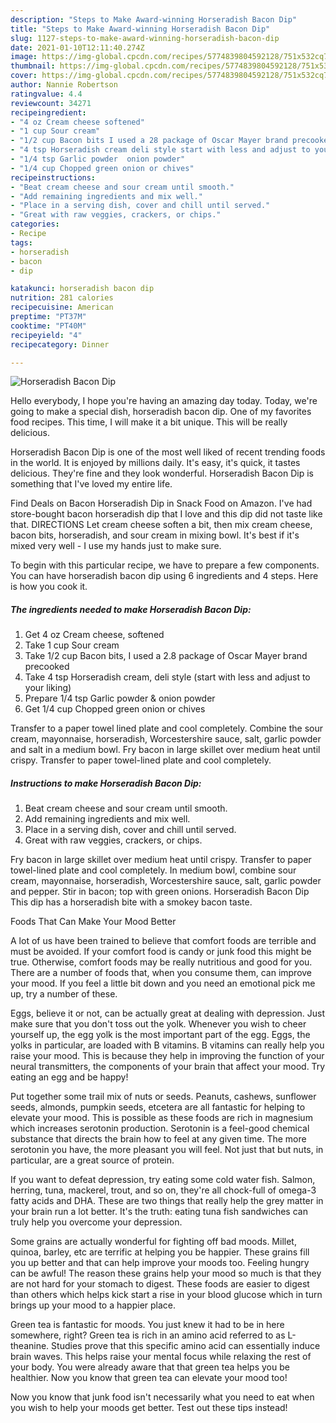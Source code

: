 ```yaml
---
description: "Steps to Make Award-winning Horseradish Bacon Dip"
title: "Steps to Make Award-winning Horseradish Bacon Dip"
slug: 1127-steps-to-make-award-winning-horseradish-bacon-dip
date: 2021-01-10T12:11:40.274Z
image: https://img-global.cpcdn.com/recipes/5774839804592128/751x532cq70/horseradish-bacon-dip-recipe-main-photo.jpg
thumbnail: https://img-global.cpcdn.com/recipes/5774839804592128/751x532cq70/horseradish-bacon-dip-recipe-main-photo.jpg
cover: https://img-global.cpcdn.com/recipes/5774839804592128/751x532cq70/horseradish-bacon-dip-recipe-main-photo.jpg
author: Nannie Robertson
ratingvalue: 4.4
reviewcount: 34271
recipeingredient:
- "4 oz Cream cheese softened"
- "1 cup Sour cream"
- "1/2 cup Bacon bits I used a 28 package of Oscar Mayer brand precooked"
- "4 tsp Horseradish cream deli style start with less and adjust to your liking"
- "1/4 tsp Garlic powder  onion powder"
- "1/4 cup Chopped green onion or chives"
recipeinstructions:
- "Beat cream cheese and sour cream until smooth."
- "Add remaining ingredients and mix well."
- "Place in a serving dish, cover and chill until served."
- "Great with raw veggies, crackers, or chips."
categories:
- Recipe
tags:
- horseradish
- bacon
- dip

katakunci: horseradish bacon dip 
nutrition: 281 calories
recipecuisine: American
preptime: "PT37M"
cooktime: "PT40M"
recipeyield: "4"
recipecategory: Dinner

---
```



![Horseradish Bacon Dip](https://img-global.cpcdn.com/recipes/5774839804592128/751x532cq70/horseradish-bacon-dip-recipe-main-photo.jpg)

Hello everybody, I hope you're having an amazing day today. Today, we're going to make a special dish, horseradish bacon dip. One of my favorites food recipes. This time, I will make it a bit unique. This will be really delicious.

Horseradish Bacon Dip is one of the most well liked of recent trending foods in the world. It is enjoyed by millions daily. It's easy, it's quick, it tastes delicious. They're fine and they look wonderful. Horseradish Bacon Dip is something that I've loved my entire life.

Find Deals on Bacon Horseradish Dip in Snack Food on Amazon. I&#39;ve had store-bought bacon horseradish dip that I love and this dip did not taste like that. DIRECTIONS Let cream cheese soften a bit, then mix cream cheese, bacon bits, horseradish, and sour cream in mixing bowl. It&#39;s best if it&#39;s mixed very well - I use my hands just to make sure.


To begin with this particular recipe, we have to prepare a few components. You can have horseradish bacon dip using 6 ingredients and 4 steps. Here is how you cook it.

<!--inarticleads1-->

##### The ingredients needed to make Horseradish Bacon Dip:

1. Get 4 oz Cream cheese, softened
1. Take 1 cup Sour cream
1. Take 1/2 cup Bacon bits, I used a 2.8 package of Oscar Mayer brand precooked
1. Take 4 tsp Horseradish cream, deli style (start with less and adjust to your liking)
1. Prepare 1/4 tsp Garlic powder &amp; onion powder
1. Get 1/4 cup Chopped green onion or chives


Transfer to a paper towel lined plate and cool completely. Combine the sour cream, mayonnaise, horseradish, Worcestershire sauce, salt, garlic powder and salt in a medium bowl. Fry bacon in large skillet over medium heat until crispy. Transfer to paper towel-lined plate and cool completely. 

<!--inarticleads2-->

##### Instructions to make Horseradish Bacon Dip:

1. Beat cream cheese and sour cream until smooth.
1. Add remaining ingredients and mix well.
1. Place in a serving dish, cover and chill until served.
1. Great with raw veggies, crackers, or chips.


Fry bacon in large skillet over medium heat until crispy. Transfer to paper towel-lined plate and cool completely. In medium bowl, combine sour cream, mayonnaise, horseradish, Worcestershire sauce, salt, garlic powder and pepper. Stir in bacon; top with green onions. Horseradish Bacon Dip This dip has a horseradish bite with a smokey bacon taste. 

Foods That Can Make Your Mood Better


A lot of us have been trained to believe that comfort foods are terrible and must be avoided. If your comfort food is candy or junk food this might be true. Otherwise, comfort foods may be really nutritious and good for you. There are a number of foods that, when you consume them, can improve your mood. If you feel a little bit down and you need an emotional pick me up, try a number of these.

Eggs, believe it or not, can be actually great at dealing with depression. Just make sure that you don't toss out the yolk. Whenever you wish to cheer yourself up, the egg yolk is the most important part of the egg. Eggs, the yolks in particular, are loaded with B vitamins. B vitamins can really help you raise your mood. This is because they help in improving the function of your neural transmitters, the components of your brain that affect your mood. Try eating an egg and be happy!

Put together some trail mix of nuts or seeds. Peanuts, cashews, sunflower seeds, almonds, pumpkin seeds, etcetera are all fantastic for helping to elevate your mood. This is possible as these foods are rich in magnesium which increases serotonin production. Serotonin is a feel-good chemical substance that directs the brain how to feel at any given time. The more serotonin you have, the more pleasant you will feel. Not just that but nuts, in particular, are a great source of protein.

If you want to defeat depression, try eating some cold water fish. Salmon, herring, tuna, mackerel, trout, and so on, they're all chock-full of omega-3 fatty acids and DHA. These are two things that really help the grey matter in your brain run a lot better. It's the truth: eating tuna fish sandwiches can truly help you overcome your depression. 

Some grains are actually wonderful for fighting off bad moods. Millet, quinoa, barley, etc are terrific at helping you be happier. These grains fill you up better and that can help improve your moods too. Feeling hungry can be awful! The reason these grains help your mood so much is that they are not hard for your stomach to digest. These foods are easier to digest than others which helps kick start a rise in your blood glucose which in turn brings up your mood to a happier place.

Green tea is fantastic for moods. You just knew it had to be in here somewhere, right? Green tea is rich in an amino acid referred to as L-theanine. Studies prove that this specific amino acid can essentially induce brain waves. This helps raise your mental focus while relaxing the rest of your body. You were already aware that that green tea helps you be healthier. Now you know that green tea can elevate your mood too!

Now you know that junk food isn't necessarily what you need to eat when you wish to help your moods get better. Test out  these tips  instead!


